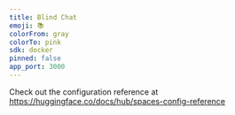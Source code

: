 ```yaml
---
title: Blind Chat
emoji: 📚
colorFrom: gray
colorTo: pink
sdk: docker
pinned: false
app_port: 3000
---
```


Check out the configuration reference at https://huggingface.co/docs/hub/spaces-config-reference
